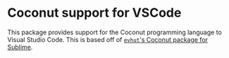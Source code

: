 # Coconut support for VSCode

This package provides support for the Coconut programming language to Visual Studio Code. This is based off of [`evhut`'s Coconut package for Sublime](https://github.com/evhub/sublime-coconut).